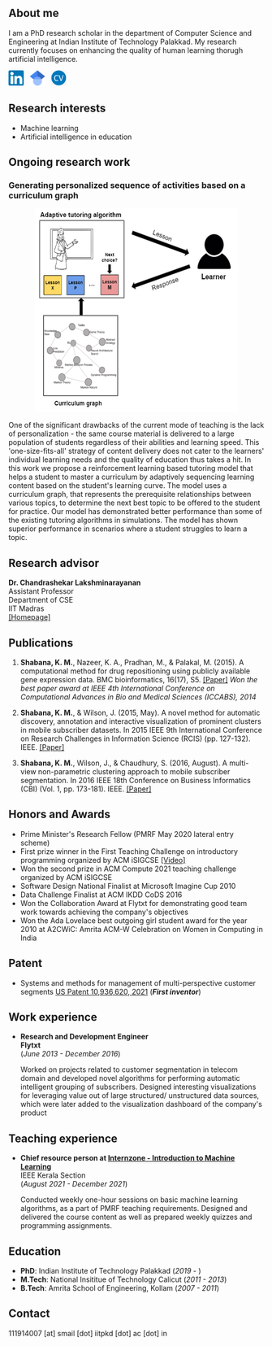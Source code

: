 ## About me
I am a PhD research scholar in the department of Computer Science and Engineering at Indian Institute of Technology Palakkad. My research currently focuses on enhancing the quality of human learning thorugh artificial intelligence.

[<img src="images/linkedin_logo.png" width="30" height="30">](https://www.linkedin.com/in/shabana-k-m/)
&nbsp;
[<img src="images/scholar_logo.png" width="30" height="30">](https://scholar.google.com/citations?user=EEQU31YAAAAJ&hl=en/)
&nbsp;
[<img src="images/cv_logo.png" width="30" height="30">](https://drive.google.com/file/d/1JyDtUE7qytm2gfsfNR7sRV5lyQg784lF/view?usp=sharing)

## Research interests
- Machine learning
- Artificial intelligence in education

## Ongoing research work
### Generating personalized sequence of activities based on a curriculum graph

<p align="center">
<img src="images/tutoring_algorithm.PNG" width="400" height="400" />
</p>
  
One of the significant drawbacks of the current mode of teaching is the lack of personalization - the same course material is delivered to a large population of students regardless of their abilities and learning speed. This 'one-size-fits-all' strategy of content delivery does not cater to the learners' individual learning needs and the quality of education thus takes a hit. In this work we propose a reinforcement learning based tutoring model that helps a student to master a curriculum by adaptively sequencing learning content based on the student's learning curve. The model uses a curriculum graph, that represents the prerequisite relationships between various topics, to determine the next best topic to be offered to the student for practice. Our model has demonstrated better performance than some of the existing tutoring algorithms in simulations. The model has shown superior performance in scenarios where a student struggles to learn a topic.

## Research advisor
**Dr. Chandrashekar Lakshminarayanan**  
Assistant Professor  
Department of CSE  
IIT Madras  
[[Homepage]](https://sites.google.com/view/chandrashekar-lakshminarayanan)

## Publications

1. **Shabana, K. M.**, Nazeer, K. A., Pradhan, M., & Palakal, M. (2015). A computational method for drug repositioning using publicly available gene expression data. BMC bioinformatics, 16(17), S5. [[Paper]](https://bmcbioinformatics.biomedcentral.com/articles/10.1186/1471-2105-16-S17-S5) _Won the best paper award at IEEE 4th International Conference on Computational Advances in Bio and Medical Sciences (ICCABS), 2014_

2. **Shabana, K. M.**, & Wilson, J. (2015, May). A novel method for automatic discovery, annotation and interactive visualization of prominent clusters in mobile subscriber datasets. In 2015 IEEE 9th International Conference on Research Challenges in Information Science (RCIS) (pp. 127-132). IEEE.
[[Paper]](https://ieeexplore.ieee.org/document/7128872/?tp=&arnumber=7128872)

3. **Shabana, K. M.**, Wilson, J., & Chaudhury, S. (2016, August). A multi-view non-parametric clustering approach to mobile subscriber segmentation. In 2016 IEEE 18th Conference on Business Informatics (CBI) (Vol. 1, pp. 173-181). IEEE. [[Paper]](https://ieeexplore.ieee.org/abstract/document/7780312)

## Honors and Awards

- Prime Minister's Research Fellow (PMRF May 2020 lateral entry scheme)
- First prize winner in the First Teaching Challenge on introductory programming organized by ACM iSIGCSE [[Video]](https://www.youtube.com/watch?v=UFDV_EvYwmw)
- Won the second prize in ACM Compute 2021 teaching challenge organized by ACM iSIGCSE
- Software Design National Finalist at Microsoft Imagine Cup 2010
- Data Challenge Finalist at ACM IKDD CoDS 2016
- Won the Collaboration Award at Flytxt for demonstrating good team work towards achieving the company's objectives
- Won the Ada Lovelace best outgoing girl student award for the year 2010 at A2CWiC: Amrita ACM-W Celebration on Women in Computing in India

## Patent
- Systems and methods for management of multi-perspective customer segments [US Patent 10,936,620, 2021](https://patents.google.com/patent/US10936620B2) (_**First inventor**_)

## Work experience
- **Research and Development Engineer**  
  **Flytxt**  
  (_June 2013 - December 2016_)  
  
  Worked on projects related to customer segmentation in telecom domain and developed  novel algorithms for performing automatic intelligent grouping of subscribers. Designed interesting visualizations for leveraging value out of large structured/ unstructured data sources, which were later added to the visualization dashboard of the company's product

## Teaching experience
- **Chief resource person at [Internzone - Introduction to Machine Learning](http://www.gecskp.ac.in/pdf/news/Internzone_Introduction_to_ML.pdf)**  
  IEEE Kerala Section  
  (_August 2021 - December 2021_)
  
  Conducted weekly one-hour sessions on basic machine learning algorithms, as a part of PMRF teaching requirements. Designed and delivered the course content as well as prepared weekly quizzes and programming assignments.

## Education

- **PhD**: Indian Institute of Technology Palakkad (_2019_ - )
- **M.Tech**: National Insititue of Technology Calicut (_2011 - 2013_)
- **B.Tech**: Amrita School of Engineering, Kollam (_2007 - 2011_)

## Contact

111914007 [at] smail [dot] iitpkd [dot] ac [dot] in
